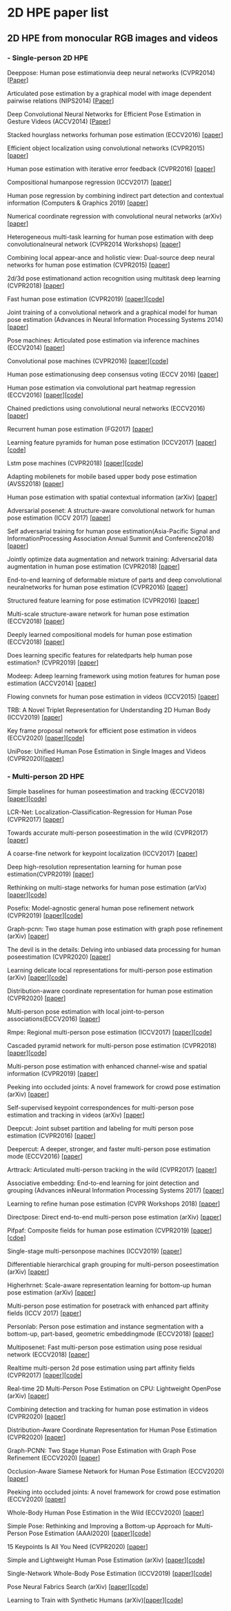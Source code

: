 # 2D HPE paper list
## 2D HPE from monocular RGB images and videos
### - Single-person 2D HPE
Deeppose: Human pose estimationvia deep neural networks (CVPR2014) [[Paper](https://arxiv.org/pdf/1312.4659.pdf)]

Articulated pose estimation by a graphical model with image dependent pairwise relations (NIPS2014) [[Paper](https://papers.nips.cc/paper/2014/file/8b6dd7db9af49e67306feb59a8bdc52c-Paper.pdf)]

Deep Convolutional Neural Networks for Efficient Pose Estimation in Gesture Videos (ACCV2014) [[Paper](https://www.robots.ox.ac.uk/~vgg/publications/2014/Pfister14a/pfister14a.pdf)]

Stacked hourglass networks forhuman pose estimation (ECCV2016) [[paper](https://arxiv.org/pdf/1603.06937.pdf)]

Efficient object localization using convolutional networks (CVPR2015) [[paper](https://arxiv.org/pdf/1411.4280.pdf)]

Human pose estimation with iterative error feedback (CVPR2016) [[paper](https://arxiv.org/pdf/1507.06550.pdf)]

Compositional humanpose regression (ICCV2017) [[paper](https://arxiv.org/pdf/1704.00159.pdf)]

Human pose regression by combining indirect part detection and contextual information (Computers & Graphics 2019) [[paper](https://arxiv.org/pdf/1710.02322.pdf)]

Numerical coordinate regression with convolutional neural networks (arXiv) [[paper](https://arxiv.org/pdf/1801.07372.pdf)]

Heterogeneous multi-task learning for human pose estimation with deep convolutionalneural network (CVPR2014 Workshops) [[paper](https://arxiv.org/pdf/1406.3474.pdf)]

Combining local appear-ance and holistic view: Dual-source deep neural networks for human pose estimation (CVPR2015) [[paper](https://arxiv.org/pdf/1504.07159.pdf)]

2d/3d pose estimationand action recognition using multitask deep learning (CVPR2018) [[paper](https://arxiv.org/pdf/1802.09232.pdf)]

Fast human pose estimation (CVPR2019) [[paper](https://arxiv.org/pdf/1811.05419.pdf)][[code](https://github.com/ilovepose/fast-human-pose-estimation.pytorch)]

Joint training of a convolutional network and a graphical model for human pose estimation (Advances in Neural Information Processing Systems 2014) [[paper](https://arxiv.org/pdf/1406.2984.pdf)]

Pose machines: Articulated pose estimation via inference machines (ECCV2014) [[paper](https://link.springer.com/content/pdf/10.1007/978-3-319-10605-2_3.pdf)]

Convolutional pose machines (CVPR2016) [[paper](https://arxiv.org/pdf/1602.00134.pdf)][[code](https://github.com/CMU-Perceptual-Computing-Lab/convolutional-pose-machines-release)]

Human pose estimationusing deep consensus voting (ECCV 2016) [[paper](https://arxiv.org/pdf/1603.08212.pdf)]

Human pose estimation via convolutional part heatmap regression (ECCV2016) [[paper](https://arxiv.org/pdf/1609.01743.pdf)][[code](https://github.com/1adrianb/human-pose-estimation)]

Chained predictions using convolutional neural networks (ECCV2016) [[paper](https://arxiv.org/pdf/1605.02346.pdf)]

Recurrent human pose estimation (FG2017) [[paper](https://arxiv.org/pdf/1605.02914.pdf)]

Learning feature pyramids for human pose estimation (ICCV2017) [[paper](https://arxiv.org/pdf/1708.01101.pdf)][[code](https://github.com/bearpaw/PyraNet)]

Lstm pose machines (CVPR2018) [[paper](https://arxiv.org/pdf/1712.06316.pdf)][[code](https://github.com/lawy623/LSTM_Pose_Machines)]

Adapting mobilenets for mobile based upper body pose estimation (AVSS2018) [[paper](https://research.edgehill.ac.uk/ws/files/20126254/adapting-mobilenets-debnath.pdf)]

Human pose estimation with spatial contextual information (arXiv) [[paper](https://arxiv.org/pdf/1901.01760.pdf)]

Adversarial posenet: A structure-aware convolutional network for human pose estimation (ICCV 2017) [[paper](https://arxiv.org/pdf/1705.00389.pdf)]

Self adversarial training for human pose estimation(Asia-Pacific Signal and InformationProcessing Association Annual Summit and Conference2018) [[paper](https://arxiv.org/pdf/1707.02439.pdf)]

Jointly optimize data augmentation and network training: Adversarial data augmentation in human pose estimation (CVPR2018) [[paper](https://arxiv.org/pdf/1805.09707.pdf)]

End-to-end learning of deformable mixture of parts and deep convolutional neuralnetworks for human pose estimation (CVPR2016) [[paper](https://openaccess.thecvf.com/content_cvpr_2016/papers/Yang_End-To-End_Learning_of_CVPR_2016_paper.pdf)]

Structured feature learning for pose estimation (CVPR2016) [[paper](https://openaccess.thecvf.com/content_cvpr_2016/papers/Chu_Structured_Feature_Learning_CVPR_2016_paper.pdf)]

Multi-scale structure-aware network for human pose estimation (ECCV2018) [[paper](https://arxiv.org/pdf/1803.09894.pdf)]

Deeply learned compositional models for human pose estimation (ECCV2018) [[paper](https://openaccess.thecvf.com/content_ECCV_2018/papers/Wei_Tang_Deeply_Learned_Compositional_ECCV_2018_paper.pdf)]

Does learning specific features for relatedparts help human pose estimation? (CVPR2019) [[paper](https://openaccess.thecvf.com/content_CVPR_2019/papers/Tang_Does_Learning_Specific_Features_for_Related_Parts_Help_Human_Pose_CVPR_2019_paper.pdf)]

Modeep:  Adeep learning framework using motion features for human pose estimation (ACCV2014) [[paper](https://arxiv.org/pdf/1409.7963.pdf)]

Flowing convnets for human pose estimation in videos (ICCV2015) [[paper](https://openaccess.thecvf.com/content_iccv_2015/papers/Pfister_Flowing_ConvNets_for_ICCV_2015_paper.pdf)]

TRB: A Novel Triplet Representation for Understanding 2D Human Body (ICCV2019) [[paper](https://arxiv.org/pdf/1910.11535.pdf)]

Key frame proposal network for efficient pose estimation in videos (ECCV2020) [[paper](https://arxiv.org/pdf/2007.15217.pdf)][[code](https://github.com/Yuexiaoxi10/Key-Frame-Proposal-Network-for-Efficient-Pose-Estimation-in-Videos)]

UniPose: Unified Human Pose Estimation in Single Images and Videos (CVPR2020)[[paper](https://arxiv.org/pdf/2001.08095.pdf)]

### - Multi-person 2D HPE
Simple baselines for human poseestimation and tracking (ECCV2018) [[paper](https://arxiv.org/pdf/1804.06208.pdf)][[code](https://github.com/Microsoft/human-pose-estimation.pytorch)]

LCR-Net: Localization-Classification-Regression for Human Pose (CVPR2017) [[paper](https://openaccess.thecvf.com/content_cvpr_2017/papers/Rogez_LCR-Net_Localization-Classification-Regression_for_CVPR_2017_paper.pdf)] 

Towards accurate multi-person poseestimation in the wild (CVPR2017) [[paper](https://arxiv.org/pdf/1701.01779.pdf)]

A coarse-fine network for keypoint localization (ICCV2017) [[paper](https://openaccess.thecvf.com/content_ICCV_2017/papers/Huang_A_Coarse-Fine_Network_ICCV_2017_paper.pdf)]

Deep high-resolution representation learning for human pose estimation(CVPR2019) [[paper](https://github.com/leoxiaobin/deep-high-resolution-net.pytorch)]

Rethinking on multi-stage networks for human pose estimation (arVix) [[paper](https://arxiv.org/pdf/1901.00148.pdf)][[code](https://github.com/megvii-detection/MSPN)]

Posefix: Model-agnostic general human pose refinement network (CVPR2019) [[paper](https://arxiv.org/pdf/1812.03595.pdf)][[code](https://github.com/mks0601/PoseFix_RELEASE)]

Graph-pcnn: Two stage human pose estimation with graph pose refinement (arXiv) [[paper](https://arxiv.org/pdf/2007.10599.pdf)]

The devil is in the details: Delving into unbiased data processing for human poseestimation (CVPR2020) [[paper](https://arxiv.org/pdf/1911.07524.pdf)]

Learning delicate local representations for multi-person pose estimation (arXiv) [[paper](https://arxiv.org/pdf/2003.04030.pdf)][[code](https://github.com/caiyuanhao1998/RSN)]

Distribution-aware coordinate representation for human pose estimation (CVPR2020) [[paper](https://arxiv.org/pdf/1910.06278.pdf)]

Multi-person pose estimation with local joint-to-person associations(ECCV2016) [[paper](https://arxiv.org/pdf/1608.08526.pdf)]

Rmpe: Regional multi-person pose estimation (ICCV2017) [[paper](https://arxiv.org/pdf/1612.00137.pdf)][[code](https://github.com/MVIG-SJTU/AlphaPose)]

Cascaded pyramid network for multi-person pose estimation (CVPR2018) [[paper](https://arxiv.org/pdf/1711.07319.pdf)][[code](https://github.com/chenyilun95/tf-cpn)]

Multi-person pose estimation with enhanced channel-wise and spatial information (CVPR2019) [[paper](https://arxiv.org/pdf/1905.03466.pdf)]

Peeking into occluded joints: A novel framework for crowd pose estimation (arXiv) [[paper](https://arxiv.org/pdf/2003.10506.pdf)]

Self-supervised keypoint correspondences for multi-person pose estimation and tracking in videos (arXiv) [[paper](https://arxiv.org/pdf/2004.12652.pdf)]

Deepcut: Joint subset partition and labeling for multi person pose estimation (CVPR2016) [[paper](https://arxiv.org/pdf/1511.06645.pdf)]

Deepercut: A deeper, stronger, and faster multi-person pose estimation mode (ECCV2016) [[paper](https://arxiv.org/pdf/1605.03170.pdf)]

Arttrack: Articulated multi-person tracking in the wild (CVPR2017) [[paper](https://arxiv.org/pdf/1612.01465.pdf)]

Associative embedding: End-to-end learning for joint detection and grouping (Advances inNeural Information Processing Systems 2017) [[paper](https://arxiv.org/pdf/1611.05424.pdf)]

Learning to refine human pose estimation (CVPR Workshops 2018) [[paper](https://arxiv.org/pdf/1804.07909.pdf)]

Directpose: Direct end-to-end multi-person pose estimation (arXiv) [[paper](https://arxiv.org/pdf/1911.07451.pdf)]

Pifpaf: Composite fields for human pose estimation (CVPR2019) [[paper](https://arxiv.org/pdf/1903.06593.pdf)][[cdoe](https://github.com/vita-epfl/openpifpaf)]

Single-stage multi-personpose machines (ICCV2019) [[paper](https://arxiv.org/pdf/1908.09220.pdf)]

Differentiable hierarchical graph grouping for multi-person poseestimation (arXiv) [[paper](https://arxiv.org/pdf/2007.11864.pdf)]

Higherhrnet: Scale-aware representation learning for bottom-up human pose estimation (arXiv) [[paper](https://arxiv.org/pdf/1908.10357.pdf)]

Multi-person pose estimation for posetrack with enhanced part affinity fields (ICCV 2017) [[paper](https://posetrack.net/workshops/iccv2017/pdfs/ML_Lab.pdf)]

Personlab: Person pose estimation and instance segmentation with a bottom-up, part-based, geometric embeddingmode (ECCV2018) [[paper](https://arxiv.org/pdf/1803.08225.pdf)]

Multiposenet: Fast multi-person pose estimation using pose residual network (ECCV2018) [[paper](https://arxiv.org/pdf/1807.04067.pdf)]

Realtime multi-person 2d pose estimation using part affinity fields (CVPR2017) [[paper](https://arxiv.org/pdf/1611.08050.pdf)][[code](https://github.com/ZheC/Realtime_Multi-Person_Pose_Estimation)]

Real-time 2D Multi-Person Pose Estimation on CPU: Lightweight OpenPose (arXiv) [[paper](https://arxiv.org/pdf/1811.12004.pdf)]

Combining detection and tracking for human pose estimation in videos (CVPR2020) [[paper](https://arxiv.org/pdf/2003.13743.pdf)]

Distribution-Aware Coordinate Representation for Human Pose Estimation (CVPR2020) [[paper](https://arxiv.org/pdf/1910.06278.pdf)]

Graph-PCNN: Two Stage Human Pose Estimation with Graph Pose Refinement (ECCV2020) [[paper](https://arxiv.org/pdf/2007.10599.pdf)]

Occlusion-Aware Siamese Network for Human Pose Estimation (ECCV2020) [[paper](http://www.ecva.net/papers/eccv_2020/papers_ECCV/papers/123650392.pdf)]

Peeking into occluded joints: A novel framework for crowd pose estimation (ECCV2020) [[paper](https://arxiv.org/pdf/2003.10506.pdf)]

Whole-Body Human Pose Estimation in the Wild (ECCV2020) [[paper](https://arxiv.org/pdf/2007.11858.pdf)]

Simple Pose: Rethinking and Improving a Bottom-up Approach for Multi-Person Pose Estimation (AAAI2020) [[paper](https://arxiv.org/pdf/1911.10529.pdf)][[code](https://github.com/hellojialee/Improved-Body-Parts)]

15 Keypoints Is All You Need (CVPR2020) [[paper](https://openaccess.thecvf.com/content_CVPR_2020/papers/Snower_15_Keypoints_Is_All_You_Need_CVPR_2020_paper.pdf)]

Simple and Lightweight Human Pose Estimation (arXiv) [[paper](https://arxiv.org/pdf/1911.10346.pdf)][[code](https://github.com/zhang943/lpn-pytorch)]

Single-Network Whole-Body Pose Estimation (ICCV2019) [[paper](https://arxiv.org/pdf/1909.13423.pdf)][[code](https://github.com/CMU-Perceptual-Computing-Lab/openpose_train)]

Pose Neural Fabrics Search (arXiv) [[paper](https://arxiv.org/pdf/1909.07068.pdf)][[code](https://github.com/yangsenius/PoseNFS)]

Learning to Train with Synthetic Humans (arXiv)[[paper](https://arxiv.org/pdf/1908.00967.pdf)][[code](https://github.com/DavHoffmann/LearningToTrainWithSyntheticHumans)]


